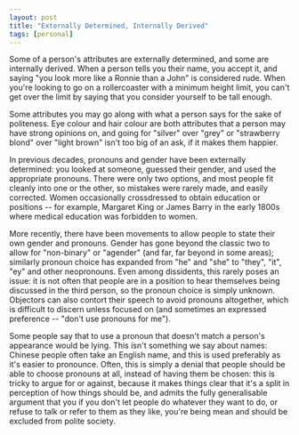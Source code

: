 ```yaml
---
layout: post
title: "Externally Determined, Internally Derived"
tags: [personal]
---
```


Some of a person's attributes are externally determined, and some are internally derived. When a person tells you their name, you accept it, and saying "you look more like a Ronnie than a John" is considered rude. When you're looking to go on a rollercoaster with a minimum height limit, you can't get over the limit by saying that you consider yourself to be tall enough.

Some attributes you may go along with what a person says for the sake of politeness. Eye colour and hair colour are both attributes that a person may have strong opinions on, and going for "silver" over "grey" or "strawberry blond" over "light brown" isn't too big of an ask, if it makes them happier.

In previous decades, pronouns and gender have been externally determined: you looked at someone, guessed their gender, and used the appropriate pronouns. There were only two options, and most people fit cleanly into one or the other, so mistakes were rarely made, and easily corrected. Women occasionally crossdressed to obtain education or positions -- for example, Margaret King or James Barry in the early 1800s where medical education was forbidden to women.

More recently, there have been movements to allow people to state their own gender and pronouns. Gender has gone beyond the classic two to allow for "non-binary" or "agender" (and far, far beyond in some areas); similarly pronoun choice has expanded from "he" and "she" to "they", "it", "ey" and other neopronouns. Even among dissidents, this rarely poses an issue: it is not often that people are in a position to hear themselves being discussed in the third person, so the pronoun choice is simply unknown. Objectors can also contort their speech to avoid pronouns altogether, which is difficult to discern unless focused on (and sometimes an expressed preference -- "don't use pronouns for me").

Some people say that to use a pronoun that doesn't match a person's appearance would be lying. This isn't something we say about names: Chinese people often take an English name, and this is used preferably as it's easier to pronounce. Often, this is simply a denial that people should be able to choose pronouns at all, instead of having them be chosen: this is tricky to argue for or against, because it makes things clear that it's a split in perception of how things should be, and admits the fully generalisable argument that you if you don't let people do whatever they want to do, or refuse to talk or refer to them as they like, you're being mean and should be excluded from polite society.
